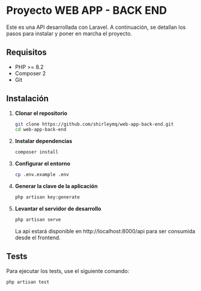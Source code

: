 # Proyecto WEB APP - BACK END

Este es una API desarrollada con Laravel. A continuación, se detallan los pasos para instalar y poner en marcha el proyecto.

## Requisitos

-   PHP >= 8.2
-   Composer 2
-   Git

## Instalación

1.  **Clonar el repositorio**

    ```bash
    git clone https://github.com/shirleymq/web-app-back-end.git
    cd web-app-back-end
    ```

2.  **Instalar dependencias**

    ```bash
    composer install
    ```

3.  **Configurar el entorno**

    ```bash
    cp .env.example .env
    ```

4.  **Generar la clave de la aplicación**

    ```bash
    php artisan key:generate
    ```

5.  **Levantar el servidor de desarrollo**

    ```bash
    php artisan serve
    ```

    La api estará disponible en http://localhost:8000/api para ser consumida desde el frontend.

## Tests

Para ejecutar los tests, use el siguiente comando:

```bash
php artisan test
```
